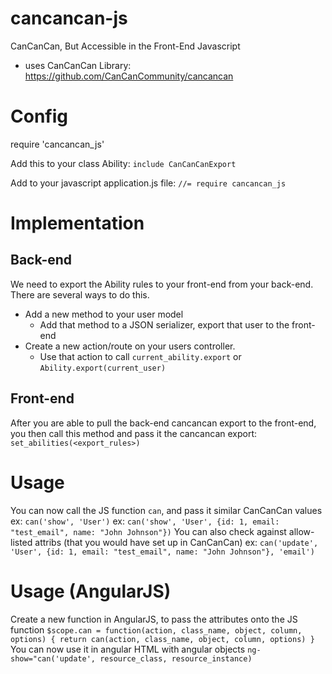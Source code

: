 # cancancan-js
CanCanCan, But Accessible in the Front-End Javascript
- uses CanCanCan Library: https://github.com/CanCanCommunity/cancancan

# Config
require 'cancancan_js'

Add this to your class Ability:
`include CanCanCanExport`

Add to your javascript application.js file:
`//= require cancancan_js`

# Implementation
## Back-end
We need to export the Ability rules to your front-end from your back-end. There are several ways to do this.
- Add a new method to your user model
  - Add that method to a JSON serializer, export that user to the front-end
- Create a new action/route on your users controller.
  - Use that action to call `current_ability.export` or `Ability.export(current_user)`

## Front-end
After you are able to pull the back-end cancancan export to the front-end, you then call this method and pass it the cancancan export:
`set_abilities(<export_rules>)`

# Usage
You can now call the JS function `can`, and pass it similar CanCanCan values
ex: `can('show', 'User')`
ex: `can('show', 'User', {id: 1, email: "test_email", name: "John Johnson"})`
You can also check against allow-listed attribs (that you would have set up in CanCanCan)
ex: `can('update', 'User', {id: 1, email: "test_email", name: "John Johnson"}, 'email')`

# Usage (AngularJS)
Create a new function in AngularJS, to pass the attributes onto the JS function
`
$scope.can = function(action, class_name, object, column, options) {
  return can(action, class_name, object, column, options)
}
`
You can now use it in angular HTML with angular objects
`ng-show="can('update', resource_class, resource_instance)`
